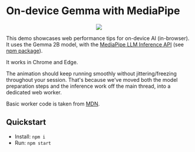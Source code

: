 # On-device Gemma with MediaPipe

<p align="center">
  <img src="https://github.com/user-attachments/assets/81608430-0b28-4a45-9d14-df619b20b9e7" />
</p>

This demo showcases web performance tips for on-device AI (in-browser). 
It uses the Gemma 2B model, with the [MediaPipe LLM Inference API](https://ai.google.dev/edge/mediapipe/solutions/genai/llm_inference/web_js) (see [npm package](https://www.npmjs.com/package/@mediapipe/tasks-genai)).

It works in Chrome and Edge.

The animation should keep running smoothly without jittering/freezing throughout your session. That's because we've moved both the model preparation steps and the inference work off the main thread, into a dedicated web worker.

Basic worker code is taken from [MDN](https://developer.mozilla.org/en-US/docs/Web/API/Worker).

## Quickstart

- Install: `npm i`
- Run: `npm start`
